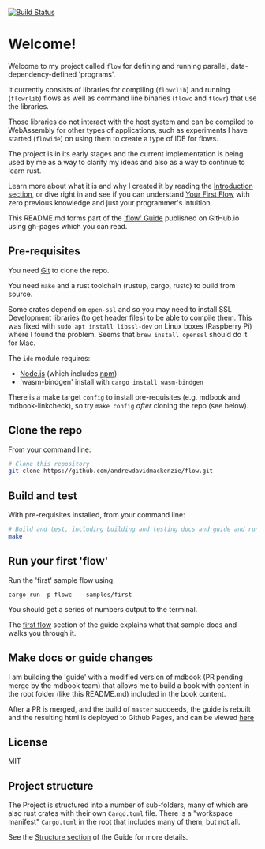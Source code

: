 [![Build Status](https://travis-ci.org/andrewdavidmackenzie/flow.svg?branch=master)](https://travis-ci.org/andrewdavidmackenzie/flow)

# Welcome!
Welcome to my project called `flow` for defining and running parallel, data-dependency-defined 'programs'.

It currently consists of libraries for compiling (`flowclib`) and running (`flowrlib`) flows as 
well as command line binaries (`flowc` and `flowr`) that use the libraries. 

Those libraries do not interact with the host system and can be compiled to WebAssembly for other types of applications, 
such as experiments I have started (`flowide`) on using them to create a type of IDE for flows.
 
The project is in its early stages and the current implementation is being used by me as a way to clarify my ideas 
and also as a way to continue to learn rust.
 
Learn more about what it is and why I created it by reading the [Introduction section](docs/introduction/introduction.md), 
or dive right in and see if you can understand [Your First Flow](docs/first_flow/first_flow.md) with zero previous knowledge and just your programmer's intuition.
 
This README.md forms part of the ['flow' Guide](http://andrewdavidmackenzie.github.io/flow/) published on GitHub.io 
using gh-pages which you can read.

## Pre-requisites
You need [Git](https://git-scm.com) to clone the repo.

You need `make` and a rust toolchain (rustup, cargo, rustc) to build from source.

Some crates depend on `open-ssl` and so you may need to install SSL Development libraries (to get header files) 
to be able to compile them. This was fixed with `sudo apt install libssl-dev` on Linux boxes (Raspberry Pi)
where I found the problem. Seems that `brew install openssl` should do it for Mac.

The `ide` module requires:
* [Node.js](https://nodejs.org/en/download/) (which includes [npm](http://npmjs.com))
* 'wasm-bindgen' install with `cargo install wasm-bindgen` 

There is a make target `config` to install pre-requisites (e.g. mdbook and mdbook-linkcheck), so try `make config` *after* cloning the repo (see below).

## Clone the repo
From your command line:

```bash
# Clone this repository
git clone https://github.com/andrewdavidmackenzie/flow.git
```

## Build and test
With pre-requisites installed, from your command line:

```bash
# Build and test, including building and testing docs and guide and running supplied samples and checking their output is correct
make
```

## Run your first 'flow'
Run the 'first' sample flow using:

```cargo run -p flowc -- samples/first```

You should get a series of numbers output to the terminal.

The [first flow](docs/first_flow/first_flow.md) section of the guide explains what that sample does and walks you through it.

## Make docs or guide changes
I am building the 'guide' with a modified version of mdbook (PR pending merge by the mdbook team) that allows me to build a book with content in the root folder (like this README.md) included in the book content.

After a PR is merged, and the build of `master` succeeds, the guide is rebuilt and the resulting html is deployed to Github Pages, and can be viewed [here](http://andrewdavidmackenzie.github.io/flow/)

## License
MIT

## Project structure
The Project is structured into a number of sub-folders, many of which are also rust crates with their own 
`Cargo.toml` file. There is a "workspace manifest" `Cargo.toml` in the root that includes many of them, but not
all.

See the [Structure section](docs/developing/structure.md) of the Guide for more details.

